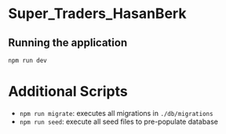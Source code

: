 # Super_Traders_HasanBerk

## Running the application

```
npm run dev
```

# Additional Scripts

- `npm run migrate`: executes all migrations in `./db/migrations`
- `npm run seed`: execute all seed files to pre-populate database
